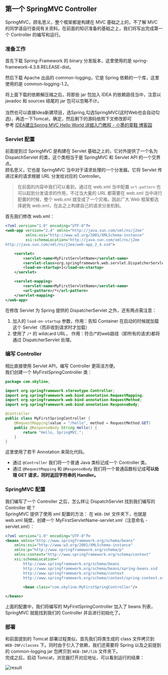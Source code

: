 ## 第一个 SpringMVC Controller

SpringMVC，顾名思义，整个框架都是构建在 MVC 基础之上的，不了解 MVC 的同学请自行查阅有关资料。在前面的知识准备的基础之上，我们将写出完成第一个 Controller 的编写和运行。

### 准备工作

首先下载 Spring-Framework 的 binary 分发版本，这里使用的是 spring-framework-4.3.8.RELEASE-dist。

然后下载 Apache 出品的 common-logging，它是 Spring 依赖的一个库，这里使用的是 common-logging-1.2。

将上面下载的依赖解压缩之后，将那些 jar 包加入 IDEA 的依赖路径当中，注意以 javadoc 和 sources 结尾的 jar 包可以忽略不计。  
<br/>
当然也可以直接Idea新建项目，选Spring,勾选SpringMVC(这时Web也会自动勾选)，再选一下Tomcat，确定，然后剩下的源码依照下文修改即可  
参考 [IDEA建立Spring MVC Hello World 详细入门教程 - 小墨的童鞋 博客园](https://www.cnblogs.com/wormday/p/8435617.html)  

### Servlet 配置

前面提到过 SpringMVC 是构建在 Servlet 基础之上的，它对外提供了一个名为 DispatchServlet 的类，这个类相当于是 SpringMVC 和 Servlet API 的一个交界点。  
顾名思义，它也是 SpringMVC 当中对于请求处理的一个分发器。它将 Servlet 传递过来的请求根据 URL 分发给对应的 Controller。

>在前面的内容中我们可以看到，通过在 web.xml 当中配置 `url-pattern` 也可以起到分发请求的作用，不过当大量的 URL 都需要在 web.xml 当中进行配置的时候，整个 web.xml 就变成了一个灾难。因此广大 Web 框架都选择避免 web.xml，在此之上构建自己的请求分发机制。

首先我们修改 web.xml：

```xml
<?xml version="1.0" encoding="UTF-8"?>
<web-app version="2.4" xmlns="http://java.sun.com/xml/ns/j2ee"
         xmlns:xsi="http://www.w3.org/2001/XMLSchema-instance"
         xsi:schemaLocation="http://java.sun.com/xml/ns/j2ee
http://java.sun.com/xml/ns/j2ee/web-app_2_4.xsd">

    <servlet>
        <servlet-name>MyFirstServletName</servlet-name>
        <servlet-class>org.springframework.web.servlet.DispatcherServlet</servlet-class>
        <load-on-startup>1</load-on-startup>
    </servlet>

    <servlet-mapping>
        <servlet-name>MyFirstServletName</servlet-name>
        <url-pattern>/*</url-pattern>
    </servlet-mapping>
</web-app>
```

在修改 Servlet 为 Spring 提供的 DispatcherServlet 之外，还有两点需注意：

1. 加入的 `load-on-startup` 参数，作用：告知 Container 在启动的时候就加载这个 Servlet（而非收到请求时才加载）  
2. 使用了 `/*` 的 wildcard URL， 作用：符合/*的web路径（即所有的请求)都将通过 DispatcherServlet 处理。

### 编写 Controller

相比直接使用 Servlet API，编写 Controller 更简洁方便。  
我们创建一个 MyFirstSpringController 类：  

```java
package com.skyline;

import org.springframework.stereotype.Controller;
import org.springframework.web.bind.annotation.RequestMapping;
import org.springframework.web.bind.annotation.RequestMethod;
import org.springframework.web.bind.annotation.ResponseBody;

@Controller
public class MyFirstSpringController {
    @RequestMapping(value = "/hello", method = RequestMethod.GET)
    public @ResponseBody String Hello() {
        return "Hello, SpringMVC.";
    }
}
```

这里使用了若干 Annotation 来简化代码。  
- 通过 `@Controller` 我们将一个普通 Java 类标记成一个 Controller 类。
- 通过 `@RequestMapping` 和 `@ResponseBody` 我们将一个普通函数标记成**可以处理 GET 请求，同时返回字符串的 Handler。**

### SpringMVC 配置

我们编写了一个 Controller 之后，怎么样让 DispatchServlet 找到我们编写的 Controller 呢？  
SpringMVC 提供了使用 xml 配置的方法：
在 `WEB-INF` 文件夹下，也就是 web.xml 隔壁，创建一个 MyFirstServletName-servlet.xml（注意命名 <servlet-name>-servlet.xml）：

```xml
<?xml version="1.0" encoding="UTF-8"?>
<beans xmlns="http://www.springframework.org/schema/beans"
    xmlns:xsi="http://www.w3.org/2001/XMLSchema-instance"
    xmlns:p="http://www.springframework.org/schema/p"
    xmlns:context="http://www.springframework.org/schema/context"
    xsi:schemaLocation="
        http://www.springframework.org/schema/beans
        http://www.springframework.org/schema/beans/spring-beans.xsd
        http://www.springframework.org/schema/context
        http://www.springframework.org/schema/context/spring-context.xsd">
        
        <bean class="com.skyline.MyFirstSpringController"/>

</beans>
```

上面的配置中，我们将编写的 MyFirstSpringController 加入了 beans 列表，SpringMVC 就能找到我们的 Controller 并且进行初始化了。

### 部署

和前面提到的 Tomcat 部署过程类似，首先我们将类生成的 class 文件拷贝到 `WEB-INF/classes` 下。同时由于引入了依赖，我们还需要将 Spring 以及之前提到的 common-logging jar 包拷贝到 `WEB-INF/lib` 文件夹下。  
完成之后，启动 Tomcat，浏览器打开对应地址，可以看到运行的结果：  

![result](https://raw.githubusercontent.com/skyline75489/Heart-First-JavaWeb/master/img/5-mvc-controller-result.png)

